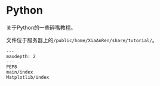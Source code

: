 # Python

关于Python的一些碎嘴教程。

文件位于服务器上的`/public/home/XiaAnRen/share/tutorial/`。

```{toctree}
---
maxdepth: 2
---
PEP8
main/index
Matplotlib/index
```
